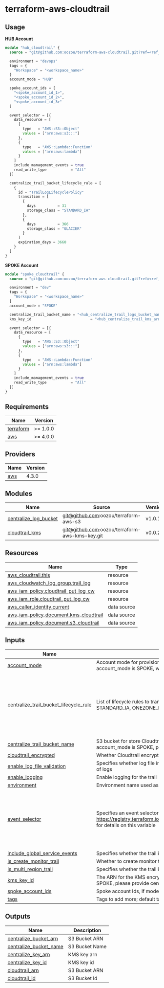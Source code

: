 # terraform-aws-cloudtrail

## Usage

**HUB Account**

```terraform
module "hub_cloudtrail" {
  source = "git@github.com:oozou/terraform-aws-cloudtrail.git?ref=<ref_id>"

  environment = "devops"
  tags = {
    "Workspace" = "<workspace_name>"
  }
  account_mode = "HUB"

  spoke_account_ids = [
    "<spoke_account_id_1>",
    "<spoke_account_id_2>",
    "<spoke_account_id_3>"
  ]

  event_selector = [{
    data_resource = [
      {
        type   = "AWS::S3::Object"
        values = ["arn:aws:s3:::"]
      },
      {
        type   = "AWS::Lambda::Function"
        values = ["arn:aws:lambda"]
      }
    ]
    include_management_events = true
    read_write_type           = "All"
  }]

  centralize_trail_bucket_lifecycle_rule = [
    {
      id = "TrailLogLifecyclePolicy"
      transition = [
        {
          days          = 31
          storage_class = "STANDARD_IA"
        },
        {
          days          = 366
          storage_class = "GLACIER"
        }
      ]
      expiration_days = 3660
    }
  ]
}
```

**SPOKE Account**

```terraform
module "spoke_cloudtrail" {
  source = "git@github.com:oozou/terraform-aws-cloudtrail.git?ref=<ref_id>"

  environment = "dev"
  tags = {
    "Workspace" = "<workspace_name>"
  }
  account_mode = "SPOKE"

  centralize_trail_bucket_name = "<hub_centralize_trail_logs_bucket_name>"
  kms_key_id                           = "<hub_centralize_trail_kms_arn>"

  event_selector = [{
    data_resource = [
      {
        type   = "AWS::S3::Object"
        values = ["arn:aws:s3:::"]
      },
      {
        type   = "AWS::Lambda::Function"
        values = ["arn:aws:lambda"]
      }
    ]
    include_management_events = true
    read_write_type           = "All"
  }]
}
```

<!-- BEGIN_TF_DOCS -->

## Requirements

| Name                                                                     | Version  |
| ------------------------------------------------------------------------ | -------- |
| <a name="requirement_terraform"></a> [terraform](#requirement_terraform) | >= 1.0.0 |
| <a name="requirement_aws"></a> [aws](#requirement_aws)                   | >= 4.0.0 |

## Providers

| Name                                             | Version |
| ------------------------------------------------ | ------- |
| <a name="provider_aws"></a> [aws](#provider_aws) | 4.3.0   |

## Modules

| Name                                                                                               | Source                                         | Version |
| -------------------------------------------------------------------------------------------------- | ---------------------------------------------- | ------- |
| <a name="module_centralize_log_bucket"></a> [centralize_log_bucket](#module_centralize_log_bucket) | git@github.com:oozou/terraform-aws-s3          | v1.0.1  |
| <a name="module_cloudtrail_kms"></a> [cloudtrail_kms](#module_cloudtrail_kms)                      | git@github.com:oozou/terraform-aws-kms-key.git | v0.0.2  |

## Resources

| Name                                                                                                                                         | Type        |
| -------------------------------------------------------------------------------------------------------------------------------------------- | ----------- |
| [aws_cloudtrail.this](https://registry.terraform.io/providers/hashicorp/aws/latest/docs/resources/cloudtrail)                                | resource    |
| [aws_cloudwatch_log_group.trail_log](https://registry.terraform.io/providers/hashicorp/aws/latest/docs/resources/cloudwatch_log_group)       | resource    |
| [aws_iam_policy.cloudtrail_put_log_cw](https://registry.terraform.io/providers/hashicorp/aws/latest/docs/resources/iam_policy)               | resource    |
| [aws_iam_role.cloudtrail_put_log_cw](https://registry.terraform.io/providers/hashicorp/aws/latest/docs/resources/iam_role)                   | resource    |
| [aws_caller_identity.current](https://registry.terraform.io/providers/hashicorp/aws/latest/docs/data-sources/caller_identity)                | data source |
| [aws_iam_policy_document.kms_cloudtrail](https://registry.terraform.io/providers/hashicorp/aws/latest/docs/data-sources/iam_policy_document) | data source |
| [aws_iam_policy_document.s3_cloudtrail](https://registry.terraform.io/providers/hashicorp/aws/latest/docs/data-sources/iam_policy_document)  | data source |

## Inputs

| Name                                                                                                                                                | Description                                                                                                                                                                                          | Type                                                                                                                                                                                         | Default | Required |
| --------------------------------------------------------------------------------------------------------------------------------------------------- | ---------------------------------------------------------------------------------------------------------------------------------------------------------------------------------------------------- | -------------------------------------------------------------------------------------------------------------------------------------------------------------------------------------------- | ------- | :------: |
| <a name="input_account_mode"></a> [account_mode](#input_account_mode)                                                                               | Account mode for provision cloudtrail, if account_mode is HUB, will provision S3, KMS, CloudTrail. if account_mode is SPOKE, will provision only CloudTrail                                          | `string`                                                                                                                                                                                     | n/a     |   yes    |
| <a name="input_centralize_trail_bucket_lifecycle_rule"></a> [centralize_trail_bucket_lifecycle_rule](#input_centralize_trail_bucket_lifecycle_rule) | List of lifecycle rules to transition the data. Leave empty to disable this feature. storage_class can be STANDARD_IA, ONEZONE_IA, INTELLIGENT_TIERING, GLACIER, or DEEP_ARCHIVE                     | <pre>list(object({<br> id = string<br><br> transition = list(object({<br> days = number<br> storage_class = string<br> }))<br><br> expiration_days = number<br> }))</pre>                    | `[]`    |    no    |
| <a name="input_centralize_trail_bucket_name"></a> [centralize_trail_bucket_name](#input_centralize_trail_bucket_name)                               | S3 bucket for store Cloudtrail log (long terms), leave this default if account_mode is HUB. If account_mode is SPOKE, please provide centrailize S3 bucket name (HUB).                               | `string`                                                                                                                                                                                     | `""`    |    no    |
| <a name="input_cloudtrail_encrypted"></a> [cloudtrail_encrypted](#input_cloudtrail_encrypted)                                                       | Whether Cloudtrail encryption enable or not.                                                                                                                                                         | `bool`                                                                                                                                                                                       | `true`  |    no    |
| <a name="input_enable_log_file_validation"></a> [enable_log_file_validation](#input_enable_log_file_validation)                                     | Specifies whether log file integrity validation is enabled. Creates signed digest for validated contents of logs                                                                                     | `bool`                                                                                                                                                                                       | `true`  |    no    |
| <a name="input_enable_logging"></a> [enable_logging](#input_enable_logging)                                                                         | Enable logging for the trail                                                                                                                                                                         | `bool`                                                                                                                                                                                       | `true`  |    no    |
| <a name="input_environment"></a> [environment](#input_environment)                                                                                  | Environment name used as environment resources name.                                                                                                                                                 | `string`                                                                                                                                                                                     | n/a     |   yes    |
| <a name="input_event_selector"></a> [event_selector](#input_event_selector)                                                                         | Specifies an event selector for enabling data event logging. See: https://registry.terraform.io/providers/hashicorp/aws/latest/docs/resources/cloudtrail#event_selector for details on this variable | <pre>list(object({<br> include_management_events = bool<br> read_write_type = string<br><br> data_resource = list(object({<br> type = string<br> values = list(string)<br> }))<br> }))</pre> | `[]`    |    no    |
| <a name="input_include_global_service_events"></a> [include_global_service_events](#input_include_global_service_events)                            | Specifies whether the trail is publishing events from global services such as IAM to the log files                                                                                                   | `bool`                                                                                                                                                                                       | `true`  |    no    |
| <a name="input_is_create_monitor_trail"></a> [is_create_monitor_trail](#input_is_create_monitor_trail)                                              | Whether to create monitor trails.                                                                                                                                                                    | `bool`                                                                                                                                                                                       | `true`  |    no    |
| <a name="input_is_multi_region_trail"></a> [is_multi_region_trail](#input_is_multi_region_trail)                                                    | Specifies whether the trail is created in the current region or in all regions                                                                                                                       | `bool`                                                                                                                                                                                       | `true`  |    no    |
| <a name="input_kms_key_id"></a> [kms_key_id](#input_kms_key_id)                                                                                     | The ARN for the KMS encryption key. Leave this default if account_mode is HUB. If account_mode is SPOKE, please provide centrailize kms key arn (HUB).                                               | `string`                                                                                                                                                                                     | `""`    |    no    |
| <a name="input_spoke_account_ids"></a> [spoke_account_ids](#input_spoke_account_ids)                                                                | Spoke account Ids, if mode is hub.                                                                                                                                                                   | `list(string)`                                                                                                                                                                               | `[]`    |    no    |
| <a name="input_tags"></a> [tags](#input_tags)                                                                                                       | Tags to add more; default tags contian {terraform=true, environment=var.environment}                                                                                                                 | `map(string)`                                                                                                                                                                                | `{}`    |    no    |

## Outputs

| Name                                                                                                  | Description    |
| ----------------------------------------------------------------------------------------------------- | -------------- |
| <a name="output_centralize_bucket_arn"></a> [centralize_bucket_arn](#output_centralize_bucket_arn)    | S3 Bucket ARN  |
| <a name="output_centralize_bucket_name"></a> [centralize_bucket_name](#output_centralize_bucket_name) | S3 Bucket Name |
| <a name="output_centralize_key_arn"></a> [centralize_key_arn](#output_centralize_key_arn)             | KMS key arn    |
| <a name="output_centralize_key_id"></a> [centralize_key_id](#output_centralize_key_id)                | KMS key id     |
| <a name="output_cloudtrail_arn"></a> [cloudtrail_arn](#output_cloudtrail_arn)                         | S3 Bucket ARN  |
| <a name="output_cloudtrail_id"></a> [cloudtrail_id](#output_cloudtrail_id)                            | S3 Bucket Id   |

<!-- END_TF_DOCS -->
